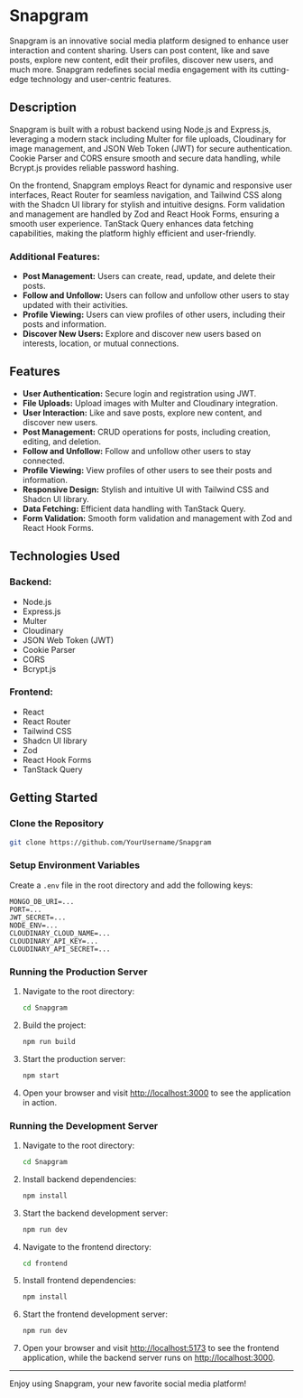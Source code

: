 # Snapgram

Snapgram is an innovative social media platform designed to enhance user interaction and content sharing. Users can post content, like and save posts, explore new content, edit their profiles, discover new users, and much more. Snapgram redefines social media engagement with its cutting-edge technology and user-centric features.

## Description

Snapgram is built with a robust backend using Node.js and Express.js, leveraging a modern stack including Multer for file uploads, Cloudinary for image management, and JSON Web Token (JWT) for secure authentication. Cookie Parser and CORS ensure smooth and secure data handling, while Bcrypt.js provides reliable password hashing.

On the frontend, Snapgram employs React for dynamic and responsive user interfaces, React Router for seamless navigation, and Tailwind CSS along with the Shadcn UI library for stylish and intuitive designs. Form validation and management are handled by Zod and React Hook Forms, ensuring a smooth user experience. TanStack Query enhances data fetching capabilities, making the platform highly efficient and user-friendly.

### Additional Features:

- **Post Management:** Users can create, read, update, and delete their posts.
- **Follow and Unfollow:** Users can follow and unfollow other users to stay updated with their activities.
- **Profile Viewing:** Users can view profiles of other users, including their posts and information.
- **Discover New Users:** Explore and discover new users based on interests, location, or mutual connections.

## Features

- **User Authentication:** Secure login and registration using JWT.
- **File Uploads:** Upload images with Multer and Cloudinary integration.
- **User Interaction:** Like and save posts, explore new content, and discover new users.
- **Post Management:** CRUD operations for posts, including creation, editing, and deletion.
- **Follow and Unfollow:** Follow and unfollow other users to stay connected.
- **Profile Viewing:** View profiles of other users to see their posts and information.
- **Responsive Design:** Stylish and intuitive UI with Tailwind CSS and Shadcn UI library.
- **Data Fetching:** Efficient data handling with TanStack Query.
- **Form Validation:** Smooth form validation and management with Zod and React Hook Forms.

## Technologies Used

### Backend:

- Node.js
- Express.js
- Multer
- Cloudinary
- JSON Web Token (JWT)
- Cookie Parser
- CORS
- Bcrypt.js

### Frontend:

- React
- React Router
- Tailwind CSS
- Shadcn UI library
- Zod
- React Hook Forms
- TanStack Query

## Getting Started

### Clone the Repository

```bash
git clone https://github.com/YourUsername/Snapgram
```

### Setup Environment Variables

Create a `.env` file in the root directory and add the following keys:

```env
MONGO_DB_URI=...
PORT=...
JWT_SECRET=...
NODE_ENV=...
CLOUDINARY_CLOUD_NAME=...
CLOUDINARY_API_KEY=...
CLOUDINARY_API_SECRET=...
```

### Running the Production Server

1. Navigate to the root directory:

   ```bash
   cd Snapgram
   ```

2. Build the project:

   ```bash
   npm run build
   ```

3. Start the production server:

   ```bash
   npm start
   ```

4. Open your browser and visit [http://localhost:3000](http://localhost:3000) to see the application in action.

### Running the Development Server

1. Navigate to the root directory:

   ```bash
   cd Snapgram
   ```

2. Install backend dependencies:

   ```bash
   npm install
   ```

3. Start the backend development server:

   ```bash
   npm run dev
   ```

4. Navigate to the frontend directory:

   ```bash
   cd frontend
   ```

5. Install frontend dependencies:

   ```bash
   npm install
   ```

6. Start the frontend development server:

   ```bash
   npm run dev
   ```

7. Open your browser and visit [http://localhost:5173](http://localhost:5173) to see the frontend application, while the backend server runs on [http://localhost:3000](http://localhost:3000).

---

Enjoy using Snapgram, your new favorite social media platform!
